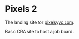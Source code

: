 # Pixels 2

The landing site for [pixelsyyc.com](pixelsyyc.com).

Basic CRA site to host a job board.
